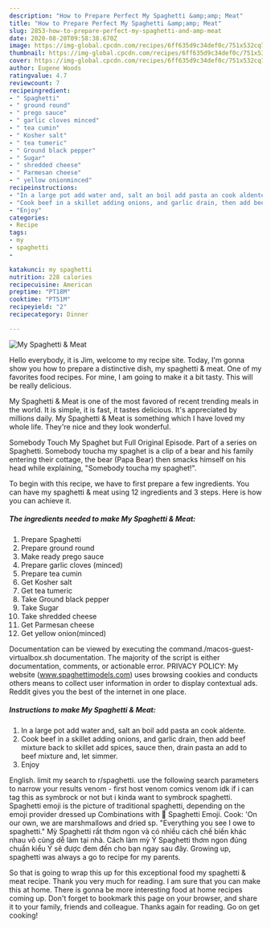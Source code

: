 ```yaml
---
description: "How to Prepare Perfect My Spaghetti &amp;amp; Meat"
title: "How to Prepare Perfect My Spaghetti &amp;amp; Meat"
slug: 2853-how-to-prepare-perfect-my-spaghetti-and-amp-meat
date: 2020-08-20T09:58:38.670Z
image: https://img-global.cpcdn.com/recipes/6ff635d9c34def0c/751x532cq70/my-spaghetti-meat-recipe-main-photo.jpg
thumbnail: https://img-global.cpcdn.com/recipes/6ff635d9c34def0c/751x532cq70/my-spaghetti-meat-recipe-main-photo.jpg
cover: https://img-global.cpcdn.com/recipes/6ff635d9c34def0c/751x532cq70/my-spaghetti-meat-recipe-main-photo.jpg
author: Eugene Woods
ratingvalue: 4.7
reviewcount: 7
recipeingredient:
- " Spaghetti"
- " ground round"
- " prego sauce"
- " garlic cloves minced"
- " tea cumin"
- " Kosher salt"
- " tea tumeric"
- " Ground black pepper"
- " Sugar"
- " shredded cheese"
- " Parmesan cheese"
- " yellow onionminced"
recipeinstructions:
- "In a large pot add water and, salt an boil add pasta an cook aldente."
- "Cook beef in a skillet adding onions, and garlic drain, then add beef mixture back to skillet add spices, sauce then, drain pasta an add to beef mixture and, let simmer."
- "Enjoy"
categories:
- Recipe
tags:
- my
- spaghetti
- 

katakunci: my spaghetti  
nutrition: 228 calories
recipecuisine: American
preptime: "PT18M"
cooktime: "PT51M"
recipeyield: "2"
recipecategory: Dinner

---
```



![My Spaghetti &amp; Meat](https://img-global.cpcdn.com/recipes/6ff635d9c34def0c/751x532cq70/my-spaghetti-meat-recipe-main-photo.jpg)

Hello everybody, it is Jim, welcome to my recipe site. Today, I'm gonna show you how to prepare a distinctive dish, my spaghetti &amp; meat. One of my favorites food recipes. For mine, I am going to make it a bit tasty. This will be really delicious.

My Spaghetti &amp; Meat is one of the most favored of recent trending meals in the world. It is simple, it is fast, it tastes delicious. It's appreciated by millions daily. My Spaghetti &amp; Meat is something which I have loved my whole life. They're nice and they look wonderful.

Somebody Touch My Spaghet but Full Original Episode. Part of a series on Spaghetti. Somebody toucha my spaghet is a clip of a bear and his family entering their cottage, the bear (Papa Bear) then smacks himself on his head while explaining, &#34;Somebody toucha my spaghet!&#34;.


To begin with this recipe, we have to first prepare a few ingredients. You can have my spaghetti &amp; meat using 12 ingredients and 3 steps. Here is how you can achieve it.

<!--inarticleads1-->

##### The ingredients needed to make My Spaghetti &amp; Meat:

1. Prepare  Spaghetti
1. Prepare  ground round
1. Make ready  prego sauce
1. Prepare  garlic cloves (minced)
1. Prepare  tea cumin
1. Get  Kosher salt
1. Get  tea tumeric
1. Take  Ground black pepper
1. Take  Sugar
1. Take  shredded cheese
1. Get  Parmesan cheese
1. Get  yellow onion(minced)


Documentation can be viewed by executing the command./macos-guest-virtualbox.sh documentation. The majority of the script is either documentation, comments, or actionable error. PRIVACY POLICY: My website (www.spaghettimodels.com) uses browsing cookies and conducts others means to collect user information in order to display contextual ads. Reddit gives you the best of the internet in one place. 

<!--inarticleads2-->

##### Instructions to make My Spaghetti &amp; Meat:

1. In a large pot add water and, salt an boil add pasta an cook aldente.
1. Cook beef in a skillet adding onions, and garlic drain, then add beef mixture back to skillet add spices, sauce then, drain pasta an add to beef mixture and, let simmer.
1. Enjoy


English. limit my search to r/spaghetti. use the following search parameters to narrow your results venom - first host venom comics venom idk if i can tag this as symbrock or not but i kinda want to symbrock spaghetti. Spaghetti emoji is the picture of traditional spaghetti, depending on the emoji provider dressed up Combinations with 🍝 Spaghetti Emoji. Cook: &#39;On our own, we are marshmallows and dried sp. &#34;Everything you see I owe to spaghetti.&#34; Mỳ Spaghetti rất thơm ngon và có nhiều cách chế biến khác nhau vô cùng dễ làm tại nhà. Cách làm mỳ Ý Spaghetti thơm ngon đúng chuẩn kiểu Ý sẽ được đem đến cho bạn ngay sau đây. Growing up, spaghetti was always a go to recipe for my parents. 

So that is going to wrap this up for this exceptional food my spaghetti &amp; meat recipe. Thank you very much for reading. I am sure that you can make this at home. There is gonna be more interesting food at home recipes coming up. Don't forget to bookmark this page on your browser, and share it to your family, friends and colleague. Thanks again for reading. Go on get cooking!
